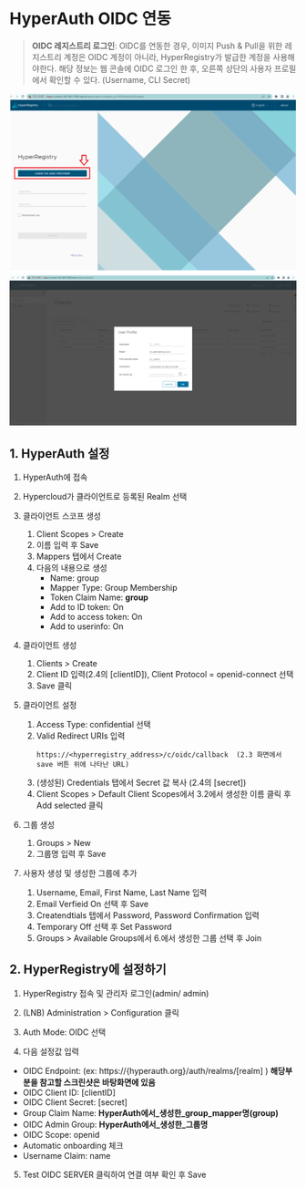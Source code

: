 # HyperAuth OIDC 연동

> **OIDC 레지스트리 로그인**: OIDC를 연동한 경우, 이미지 Push & Pull을 위한 레지스트리 계정은 OIDC 계정이 아니라,
HyperRegistry가 발급한 계정을 사용해야한다. 해당 정보는 웹 콘솔에 OIDC 로그인 한 후, 오른쪽 상단의 사용자 프로필에서 확인할 수 있다. (Username, CLI Secret) 

![레지스트리 클릭](OIDCCLICK.png)
![레지스트리 로그인](user_profile.png)

## 1. HyperAuth 설정
    
1. HyperAuth에 접속
   
2. Hypercloud가 클라이언트로 등록된 Realm 선택 

3. 클라이언트 스코프 생성

   1. Client Scopes > Create
   2. 이름 입력 후 Save
   3. Mappers 탭에서 Create
   4. 다음의 내용으로 생성
      - Name: group
      - Mapper Type: Group Membership
      - Token Claim Name: **group**
      - Add to ID token: On
      - Add to access token: On
      - Add to userinfo: On

4. 클라이언트 생성

   1. Clients > Create
   2. Client ID 입력(2.4의 [clientID]), Client Protocol = openid-connect 선택 
   3. Save 클릭

5. 클라이언트 설정

   1. Access Type: confidential 선택
   2. Valid Redirect URIs 입력 
      ```text
      https://<hyperregistry_address>/c/oidc/callback  (2.3 화면에서 save 버튼 위에 나타난 URL)
      ```
   3. (생성된) Credentials 탭에서 Secret 값 복사 (2.4의 [secret])
   4. Client Scopes > Default Client Scopes에서 3.2에서 생성한 이름 클릭 후 Add selected 클릭 

6. 그룹 생성

   1. Groups > New
   2. 그룹명 입력 후 Save

7. 사용자 생성 및 생성한 그룹에 추가

   1. Username, Email, First Name, Last Name 입력 
   2. Email Verfieid On 선택 후 Save
   3. Createndtials 탭에서 Password, Password Confirmation 입력
   4. Temporary Off 선택 후 Set Password
   5. Groups > Available Groups에서 6.에서 생성한 그룹 선택 후 Join


## 2. HyperRegistry에 설정하기

1. HyperRegistry 접속 및 관리자 로그인(admin/ admin)
   
2. (LNB) Administration > Configuration 클릭
   
3. Auth Mode: OIDC 선택
   
4. 다음 설정값 입력

- OIDC Endpoint: (ex: https://{hyperauth.org}/auth/realms/[realm] ) **해당부분을 참고할 스크린샷은 바탕화면에 있음**
- OIDC Client ID: [clientID]
- OIDC Client Secret: [secret]
- Group Claim Name: **HyperAuth에서_생성한_group_mapper명(group)**
- OIDC Admin Group: **HyperAuth에서_생성한_그룹명**
- OIDC Scope: openid
- Automatic onboarding 체크
- Username Claim: name

5. Test OIDC SERVER 클릭하여 연결 여부 확인 후 Save

